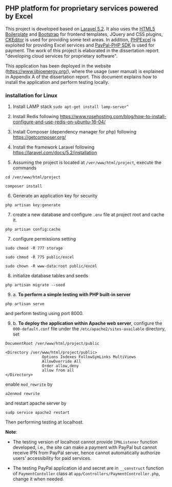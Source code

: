 ## PHP platform for proprietary services powered by Excel

This project is developed based on [Laravel 5.2](https://laravel.com/docs/5.2). It also uses the [HTML5 Boilerplate](https://startbootstrap.com/) and [Bootstrap](http://getbootstrap.com/) for frontend templates, JQuery and CSS plugins, [CKEditor](https://ckeditor.com/) is used for providing some text areas. In addition, [PHPExcel](https://github.com/PHPOffice/PHPExcel) is exploited for providing Excel services and [PayPal-PHP SDK](https://github.com/paypal/PayPal-PHP-SDK) is used for payment. The work of this project is elaborated in the dissertation report 
"developing cloud services for proprietary software".

This application has been deployed in the website (https://www.jjbioenergy.org/), where the usage (user manual) is explained in Appendix A of the dissertation report. This document explains how to install the application and perform testing locally.

### installation for Linux

1. Install LAMP stack `sudo apt-get install lamp-server^`

2. Install Redis following https://www.rosehosting.com/blog/how-to-install-configure-and-use-redis-on-ubuntu-16-04/

3. Install Composer (dependency manager for php) following https://getcomposer.org/

4. Install the framework Laravel following https://laravel.com/docs/5.2/installation

5. Assuming the project is located at `/ver/www/html/project`, execute the commands

`cd /ver/www/html/project`

`composer install`

6. Generate an application key for security

`php artisan key:generate`

7. create a new database and configure `.env` file at project root and cache it.

`php artisan config:cache`

7. configure permissions setting

`sudo chmod -R 777 storage`

`sudo chmod -R 775 public/excel`

`sudo chown -R www-data:root public/excel`

8. initialize database tables and seeds

`php artisan migrate --seed`

9. a. **To perform a simple testing with PHP built-in server**

`php artisan serve`

and perform testing using port 8000.

9. b. **To deploy the application within Apache web server**, configure the `000-default.conf` file under the 
`/etc/apache2/sites-available` directory, set

```
DocumentRoot /ver/www/html/project/public
```
```
<Directory /ver/www/html/project/public>
                Options Indexes FollowSymLinks MultiViews
                AllowOverride All
                Order allow,deny
                allow from all
</Directory>
```

enable `mod_rewrite` by

`a2enmod rewrite`

and restart apache server by

`sudp service apache2 restart`

Then performing testing at localhost.

**Note**: 

* The testing version of localhost cannot provide `IPNListener` function developed, i.e., the site can make a payment with PayPal but cannot receive IPN from PayPal server, hence cannot automatically authorize users' accessibility for paid services.

* The testing PayPal application id and secret are in `__construct` function of `PaymentContoller` class at `app/Controllers/PaymentController.php`, change it when needed.



